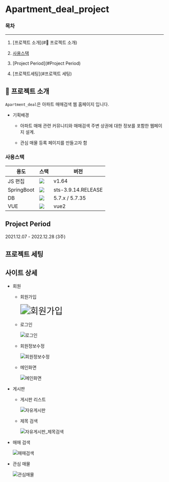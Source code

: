 # Apartment_deal_project

### 목차

---

1. [프로젝트 소개](#📖 프로젝트 소개)

2. [사용스택](#사용스택)

3. [Project Period](#Project Period)

4. [프로젝트세팅](#프로젝트 세팅)

   



## 📖 프로젝트 소개

`Apartment_deal`은 아파트 매매검색 웹 홈페이지 입니다.



- 기획배경

  - 아파트 매매 관련 커뮤니티와 매매검색 주변 상권에 대한 정보를 포함한 웹페이지 설계.

  - 관심 매물 등록 페이지를 만들고자 함

    



### 사용스택

| 용도       | 스택                                                         | 버전               |
| ---------- | ------------------------------------------------------------ | ------------------ |
| JS 편집    | <img src="https://img.shields.io/badge/Visual Studio Code-007ACC?style=plastic&logo=Visual Studio Code&logoColor=white"> | v1.64              |
| SpringBoot | <img src="https://img.shields.io/badge/SpringBoot-80FF00?style=flat-square&logo=SpringBoot&logoColor=white"/> | sts-3.9.14.RELEASE |
| DB         | <img src="https://img.shields.io/badge/MySQL-4169E1?style=plastic&logo=MySQL&logoColor=white"> | 5.7.x / 5.7.35     |
| VUE        | <img src="https://img.shields.io/badge/vue-4169E1?style=plastic&logo=V&logoColor=white"> | vue2               |





## **Project Period**

2021.12.07 - 2022.12.28 (3주)





## 프로젝트 세팅

## 사이트 상세

- 회원

  - 회원가입

    <img src="img/회원가입.PNG" alt="회원가입" style="zoom:200%;" />

    

  - 로그인

    ![로그인](img/로그인.PNG)




  - 회원정보수정
  
    ![회원정보수정](img/회원정보수정.PNG)

    

  - 메인화면

    ![메인화면](img/메인화면.PNG)

    

- 게시판

  - 게시판 리스트

    ![자유게시판](img/자유게시판.PNG)

  - 제목 검색

    ![자유게시판_제목검색](img/자유게시판_제목검색.PNG)

    

    

- 매매 검색

  ![매매검색](img/매매검색.PNG)

- 관심 매물

  ![관심매물](img/관심매물.PNG)

  



